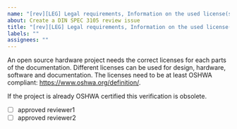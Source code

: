 ```yaml
---
name: "[rev][LEG] Legal requirements, Information on the used license(s) for design, hardware, software and documentation 4"
about: Create a DIN SPEC 3105 review issue
title: "[rev][LEG] Legal requirements, Information on the used license(s) for design, hardware, software and documentation"
labels: ""
assignees: ""
---
```


An open source hardware project needs the correct licenses for each parts of the documentation. Different licenses can be used for design, hardware, software and documentation. The licenses need to be at least OSHWA compliant: https://www.oshwa.org/definition/.

If the project is already OSHWA certified this verification is obsolete.

- [ ] approved reviewer1
- [ ] approved reviewer2
